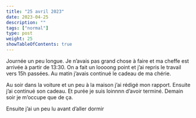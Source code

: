 ```yaml
---
title: "25 avril 2023"
date: 2023-04-25
description: ""
tags: ["normal"]
type: post
weight: 25
showTableOfContents: true
---
```


Journée un peu longue. Je n’avais pas grand chose à faire et ma cheffe est arrivée à partir de 13:30. On a fait un loooong point et j’ai repris le travail vers 15h passées. Au matin j’avais continué le cadeau de ma chérie.

Au soir dans la voiture et un peu à la maison j’ai rédigé mon rapport. Ensuite j’ai continué son cadeau. Et purée je suis loinnnn d’avoir terminé. Demain soir je m’occupe que de ça.

Ensuite j’ai un peu lu avant d’aller dormir